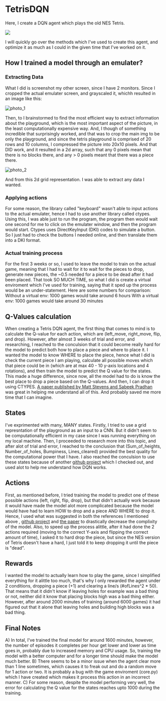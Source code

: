 # TetrisDQN
Here, I create a DQN agent which plays the old NES Tetris.

![](https://i.imgur.com/uP7Ldfl.gif)

I will quickly go over the methods which I've used to create this agent, and optimize it as much as I could in the given time that I've worked on it.

## How I trained a model through an emulater?
### Extracting Data
What I did is screenshot my other screen, since I have 2 monitors. Since I cropped the actual emulater screen, and grayscaled it, whichh resulted in an image like this:

![photo_1](https://i.imgur.com/HNGBlg8.png?dl=0)

Then, to I brainstormed to find the most efficient way to extract information about the playground, which is the most important aspect of the picture, in the least computationally expensive way. And, I though of something incredible that surprisingly worked, and that was to crop the main img to be only the playground, and since the tetris playground is comprised of 20 rows and 10 columns, I compressed the picture into 20x10 pixels. And that DID work, and it resulted in a 2d array, such that any 0 pixels mean that there is no blocks there, and any > 0 pixels meant that there was a piece there.

![photo_2](https://i.imgur.com/quc8UX9.png?dl=0)

And from this 2d grid representation. I was able to extract any data I wanted.

### Applying actions
For some reason, the library called "keyboard" wasn't able to input actions to the actual emulater, hence I had to use another library called ctypes. Using this, I was able just to run the program, the program then would wait one second for me to click on the emulater window, and then the program would start. Ctypes uses DirectKeyInput (DKI) codes to simulate a button. So I just had to check the buttons I needed online, and then translate them into a DKI format. 

### Actual training process
For the first 3 weeks or so, I used to leave the model to train on the actual game, meaning that I had to wait for it to wait for the pieces to drop, generate new pieces, the ~0.5 needed for a piece to be dead after it had been placed. That took SO MUCH TIME, so what I did is create a virtual enviroment which I've used for training, saying that it sped up the process would be an under-statement. Here are some numbers for comparison:
Without a virtual env: 1000 games would take around 6 hours
With a virtual env: 1000 games would take around 30 minutes

## Q-Values calculation
When creating a Tetris DQN agent, the first thing that comes to mind is to calculate the Q-value for each action, which are (left_move, right_move, flip, and drop). However, after almost 3 weeks of trial and error, and researching, I reached to the conculsion that it could become really hard for the model to predict both how to place a piece and where to place it. I wanted the model to know WHERE to place the piece, hence what I did is check the current piece I am playing, calculate all possible moves which that piece could be in (which are at max 40 - 10 y-axis locations and 4 rotations), and then train the model to predict the Q value for the states. This made a huge difference, since now, all the model had to do is know the best place to drop a piece based on the Q-values. And then, I can drop it using CTYPES. [A paper published by Matt Stevens and Sabeek Pradhan](http://cs231n.stanford.edu/reports/2016/pdfs/121_Report.pdf) was great in helping me understand all of this. And probably saved me more time that I can imagine.

## States
I've exprimented with many, MANY states. Firstly, I tried to use a grid represntation of the playground as an input to a CNN. But it didn't seem to be computationally efficient in my case since I was running everything on my local machine. Then, I proceeded to research more into this topic, and after alot of trial and error, I reached to the conclusion that (Sum_of_heights, Number_of_holes, Bumpiness, Lines_cleared) provided the best quality for the computational power that I have. I also reached the conculsion to use these states because of another [github project](https://github.com/nuno-faria/tetris-ai) which I checked out, and used alot to help me understand how DQN works.

## Actions
First, as mentioned before, I tried training the model to predict one of these possible actions (left, right, flip, drop), but that didn't actually work because it would have made the model alot more complicated because the model would have had to learn HOW to drop and a piece AND WHERE to drop it. Hence, I used what was suggested in both the references I mentioned above , [github project](https://github.com/nuno-faria/tetris-ai) and [the paper](http://cs231n.stanford.edu/reports/2016/pdfs/121_Report.pdf) to drastically decrease the complixity of the model. Also, to speed up the process alittle, after it had done the 2 actions required (moving to the correct Y-axis and flipping the correct amount of time), I asked it to hard drop the piece, but since the NES version of Tetris doesn't have a hard, I just told it to keep dropping it until the piece is "dead". 

## Rewards
I wanted the model to actually learn how to play the game, since I simplified everything for it alittle too much, that's why I only rewarded the agent under 2 conditions, dropping a piece (+1) and clearing a line/s (#ofLines^2 * 50). That means that it didn't know if leaving holes for example was a bad thing or not, neither did it know that placing blocks high was a bad thing either. However, after around 2000 minutes of training (around 6000 games) it had figured out that it alone that leaving holes and building high blocks was a bad thing.

## Final Notes
A) In total, I've trained the final model for around 1600 minutes, however, the number of episodes it completes per hour get lower and lower as time goes in, probably due to increased memory and CPU usage. So, training the model with a better computer and for a longer time should make the model much better.
B) There seems to be a minor issue when the agent clear more than 1 line sometimes, which causes it to freak out and do a random move for 1 action or two. It is probably a bug with the game enviroment (core.py) which I have created which makes it process this action in an incorrect manner.
C) For some reason, despite the model performing very well, the error for calculating the Q value for the states reaches upto 1000 during the training.
